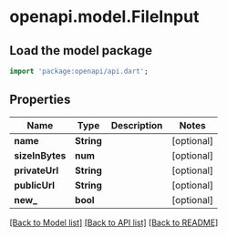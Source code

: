 # openapi.model.FileInput

## Load the model package
```dart
import 'package:openapi/api.dart';
```

## Properties
Name | Type | Description | Notes
------------ | ------------- | ------------- | -------------
**name** | **String** |  | [optional] 
**sizeInBytes** | **num** |  | [optional] 
**privateUrl** | **String** |  | [optional] 
**publicUrl** | **String** |  | [optional] 
**new_** | **bool** |  | [optional] 

[[Back to Model list]](../README.md#documentation-for-models) [[Back to API list]](../README.md#documentation-for-api-endpoints) [[Back to README]](../README.md)


